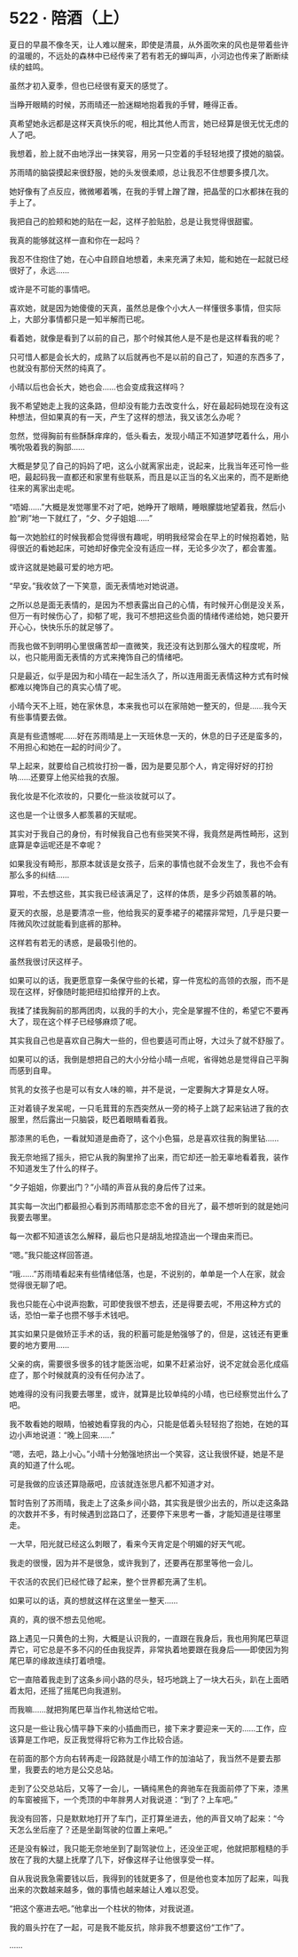 # 522 · 陪酒（上）

夏日的早晨不像冬天，让人难以醒来，即使是清晨，从外面吹来的风也是带着些许的温暖的，不远处的森林中已经传来了若有若无的蝉叫声，小河边也传来了断断续续的蛙鸣。

虽然才初入夏季，但也已经很有夏天的感觉了。

当睁开眼睛的时候，苏雨晴还一脸迷糊地抱着我的手臂，睡得正香。

真希望她永远都是这样天真快乐的呢，相比其他人而言，她已经算是很无忧无虑的人了吧。

我想着，脸上就不由地浮出一抹笑容，用另一只空着的手轻轻地摸了摸她的脑袋。

苏雨晴的脑袋摸起来很舒服，她的头发很柔顺，总让我忍不住想要多摸几次。

她好像有了点反应，微微嘟着嘴，在我的手臂上蹭了蹭，把晶莹的口水都抹在我的手上了。

我把自己的脸颊和她的贴在一起，这样子脸贴脸，总是让我觉得很甜蜜。

我真的能够就这样一直和你在一起吗？

我忍不住抱住了她，在心中自顾自地想着，未来充满了未知，能和她在一起就已经很好了，永远……

或许是不可能的事情吧。

喜欢她，就是因为她傻傻的天真，虽然总是像个小大人一样懂很多事情，但实际上，大部分事情都只是一知半解而已呢。

看着她，就像是看到了以前的自己，那个时候其他人是不是也是这样看我的呢？

只可惜人都是会长大的，成熟了以后就再也不是以前的自己了，知道的东西多了，也就没有那份天然的纯真了。

小晴以后也会长大，她也会……也会变成我这样吗？

我不希望她走上我的这条路，但却没有能力去改变什么，好在最起码她现在没有这种想法，但如果真的有一天，产生了这样的想法，我又该怎么办呢？

忽然，觉得胸前有些酥酥痒痒的，低头看去，发现小晴正不知道梦呓着什么，用小嘴吮吸着我的胸部……

大概是梦见了自己的妈妈了吧，这么小就离家出走，说起来，比我当年还可怜一些吧，最起码我一直都还和家里有些联系，而且是以正当的名义出来的，而不是断绝往来的离家出走呢。

“唔姆……”大概是发觉哪里不对了吧，她睁开了眼睛，睡眼朦胧地望着我，然后小脸“刷”地一下就红了，“夕、夕子姐姐……”

每一次她脸红的时候我都会觉得很有趣呢，明明我经常会在早上的时候抱着她，贴得很近的看她起床，可她却好像完全没有适应一样，无论多少次了，都会害羞。

或许这就是她最可爱的地方吧。

“早安。”我收敛了一下笑意，面无表情地对她说道。

之所以总是面无表情的，是因为不想表露出自己的心情，有时候开心倒是没关系，但万一有时候伤心了，抑郁了呢，我可不想把这些负面的情绪传递给她，她只要开开心心，快快乐乐的就足够了。

而我也做不到明明心里很痛苦却一直微笑，我还没有达到那么强大的程度呢，所以，也只能用面无表情的方式来掩饰自己的情绪吧。

只是最近，似乎是因为和小晴在一起生活久了，所以连用面无表情这种方式有时候都难以掩饰自己的真实心情了呢。

小晴今天不上班，她在家休息，本来我也可以在家陪她一整天的，但是……我今天有些事情要去做。

真是有些遗憾呢……好在苏雨晴是上一天班休息一天的，休息的日子还是蛮多的，不用担心和她在一起的时间少了。

早上起来，就要给自己梳妆打扮一番，因为是要见那个人，肯定得好好的打扮呐……还要穿上他买给我的衣服。

我化妆是不化浓妆的，只要化一些淡妆就可以了。

这也是一个让很多人都羡慕的天赋呢。

其实对于我自己的身份，有时候我自己也有些哭笑不得，我竟然是两性畸形，这到底算是幸运呢还是不幸呢？

如果我没有畸形，那原本就该是女孩子，后来的事情也就不会发生了，我也不会有那么多的纠结……

算啦，不去想这些，其实我已经该满足了，这样的体质，是多少药娘羡慕的呐。

夏天的衣服，总是要清凉一些，他给我买的夏季裙子的裙摆非常短，几乎是只要一阵微风吹过就能看到底裤的那种。

这样若有若无的诱惑，是最吸引他的。

虽然我很讨厌这样子。

如果可以的话，我更愿意穿一条保守些的长裙，穿一件宽松的高领的衣服，而不是现在这样，好像随时能把纽扣给撑开的上衣。

我揉了揉我胸前的那两团肉，以我的手的大小，完全是掌握不住的，希望它不要再大了，现在这个样子已经够麻烦了呢。

其实我自己也是喜欢自己胸大一些的，但也要适可而止呀，大过头了就不舒服了。

如果可以的话，我倒是想把自己的大小分给小晴一点呢，省得她总是觉得自己平胸而感到自卑。

贫乳的女孩子也是可以有女人味的嘛，并不是说，一定要胸大才算是女人呀。

正对着镜子发呆呢，一只毛茸茸的东西突然从一旁的椅子上跳了起来钻进了我的衣服里，然后露出一只脑袋，眨巴着眼睛看着我。

那漆黑的毛色，一看就知道是曲奇了，这个小色猫，总是喜欢往我的胸里钻……

我无奈地摇了摇头，把它从我的胸里拎了出来，而它却还一脸无辜地看着我，装作不知道发生了什么的样子。

“夕子姐姐，你要出门？”小晴的声音从我的身后传了过来。

其实每一次出门都最担心看到苏雨晴那恋恋不舍的目光了，最不想听到的就是她问我要去哪里。

每一次都不知道该怎么解释，最后也只是胡乱地捏造出一个理由来而已。

“嗯。”我只能这样回答道。

“哦……”苏雨晴看起来有些情绪低落，也是，不说别的，单单是一个人在家，就会觉得很无聊了吧。

我也只能在心中说声抱歉，可即使我很不想去，还是得要去呢，不用这种方式的话，恐怕一辈子也攒不够手术钱吧。

其实如果只是做矫正手术的话，我的积蓄可能是勉强够了的，但是，这钱还有更重要的地方要用……

父亲的病，需要很多很多的钱才能医治呢，如果不赶紧治好，说不定就会恶化成癌症了，那个时候就真的没有任何办法了。

她难得的没有问我要去哪里，或许，就算是比较单纯的小晴，也已经察觉出什么了吧。

我不敢看她的眼睛，怕被她看穿我的内心，只能是低着头轻轻抱了抱她，在她的耳边小声地说道：“晚上回来……”

“嗯，去吧，路上小心。”小晴十分勉强地挤出一个笑容，这让我很怀疑，她是不是真的知道了什么呢。

可是我做的应该还算隐蔽吧，应该就连张思凡都不知道才对。

暂时告别了苏雨晴，我走上了这条乡间小路，其实我是很少出去的，所以走这条路的次数并不多，有时候遇到岔路口了，还要停下来思考一番，才能知道是往哪里走。

一大早，阳光就已经这么刺眼了，看来今天肯定是个明媚的好天气呢。

我走的很慢，因为并不是很急，或许我到了，还要再在那里等他一会儿。

干农活的农民们已经忙碌了起来，整个世界都充满了生机。

如果可以的话，真的想就这样在这里坐一整天……

真的，真的很不想去见他呢。

路上遇见一只黄色的土狗，大概是认识我的，一直跟在我身后，我也用狗尾巴草逗弄它，可它总是不多不闪的任由我捉弄，非常执着地要跟在我身后——即使因为狗尾巴草的缘故连续打着喷嚏。

它一直陪着我走到了这条乡间小路的尽头，轻巧地跳上了一块大石头，趴在上面晒着太阳，还摇了摇尾巴向我道别。

而我嘛……就把狗尾巴草当作礼物送给它啦。

这只是一些让我心情平静下来的小插曲而已，接下来才要迎来一天的……工作，应该算是工作吧，反正我觉得将它称为工作比较合适。

在前面的那个方向右转再走一段路就是小晴工作的加油站了，我当然不是要去那里，我要去的地方是公交总站。

走到了公交总站后，又等了一会儿，一辆纯黑色的奔驰车在我面前停了下来，漆黑的车窗被摇下，一个秃顶的中年胖男人对我说道：“到了？上车吧。”

我没有回答，只是默默地打开了车门，正打算坐进去，他的声音又响了起来：“今天怎么坐后座了？还是坐副驾驶的位置上来吧。”

还是没有躲过，我只能无奈地坐到了副驾驶位上，还没坐正呢，他就把那粗糙的手放在了我的大腿上抚摩了几下，好像这样子让他很享受一样。

自从我说我急需要钱以后，我得到的钱就更多了，但是他也变本加厉了起来，叫我出来的次数越来越多，做的事情也越来越让人难以忍受。

“把这个塞进去吧。”他拿出一个柱状的物体，对我说道。

我的眉头拧在了一起，可是我不能反抗，除非我不想要这份“工作”了。

……
